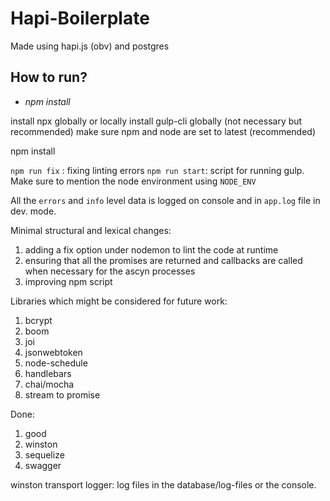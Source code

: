 # Hapi-Boilerplate
Made using hapi.js (obv) and postgres


## How to run?
* *npm install*

install npx globally or locally
install gulp-cli globally (not necessary but recommended)
make sure npm and node are set to latest (recommended)

npm install

`npm run fix` : fixing linting errors
`npm run start`: script for running gulp. Make sure to mention the node environment using `NODE_ENV`

All the `errors` and `info` level data is logged on console and in `app.log` file in dev. mode. 


Minimal structural and lexical changes: 
1. adding a fix option under nodemon to lint the code at runtime
2. ensuring that all the promises are returned and callbacks are called when necessary for the ascyn processes
3. improving npm script


Libraries which might be considered for future work:

1. bcrypt
2. boom 
3. joi
4. jsonwebtoken            
5. node-schedule
6. handlebars
8. chai/mocha
9. stream to promise

Done:

1. good
2. winston
3. sequelize
4. swagger

winston transport logger: log files in the database/log-files or the console. 
